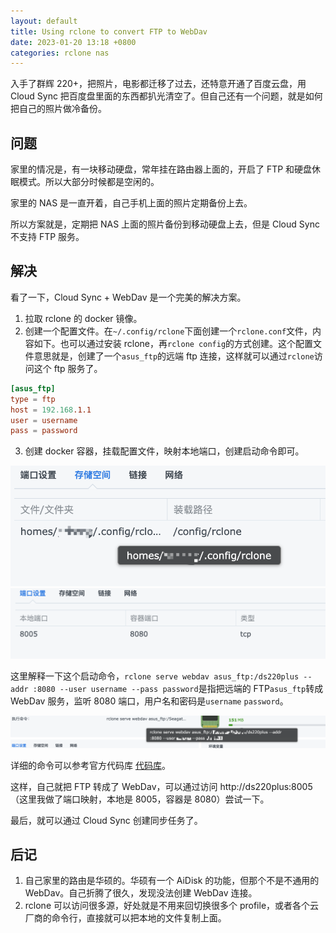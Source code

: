 ```yaml
---
layout: default
title: Using rclone to convert FTP to WebDav
date: 2023-01-20 13:18 +0800
categories: rclone nas
---
```


入手了群辉 220+，把照片，电影都迁移了过去，还特意开通了百度云盘，用 Cloud Sync 把百度盘里面的东西都扒光清空了。但自己还有一个问题，就是如何把自己的照片做冷备份。

## 问题

家里的情况是，有一块移动硬盘，常年挂在路由器上面的，开启了 FTP 和硬盘休眠模式。所以大部分时候都是空闲的。

家里的 NAS 是一直开着，自己手机上面的照片定期备份上去。

所以方案就是，定期把 NAS 上面的照片备份到移动硬盘上去，但是 Cloud Sync 不支持 FTP 服务。

## 解决

看了一下，Cloud Sync + WebDav 是一个完美的解决方案。

1. 拉取 rclone 的 docker 镜像。
2. 创建一个配置文件。在`~/.config/rclone`下面创建一个`rclone.conf`文件，内容如下。也可以通过安装 rclone，再`rclone config`的方式创建。这个配置文件意思就是，创建了一个`asus_ftp`的远端 ftp 连接，这样就可以通过`rclone`访问这个 ftp 服务了。

```conf
[asus_ftp]
type = ftp
host = 192.168.1.1
user = username
pass = password
```

3. 创建 docker 容器，挂载配置文件，映射本地端口，创建启动命令即可。

  <img src="/images/rclone_config.png" width="800" />
  <img src="/images/rclone_port.png" width="800" />

这里解释一下这个启动命令，`rclone serve webdav asus_ftp:/ds220plus --addr :8080 --user username --pass password`是指把远端的 FTP`asus_ftp`转成 WebDav 服务，监听 8080 端口，用户名和密码是`username` `password`。

<img src="/images/rclone_cmd.png" width="800" />

详细的命令可以参考官方代码库 [代码库](https://github.com/rclone/rclone)。

这样，自己就把 FTP 转成了 WebDav，可以通过访问 http://ds220plus:8005 （这里我做了端口映射，本地是 8005，容器是 8080）尝试一下。

最后，就可以通过 Cloud Sync 创建同步任务了。

## 后记

1. 自己家里的路由是华硕的。华硕有一个 AiDisk 的功能，但那个不是不通用的 WebDav。自己折腾了很久，发现没法创建 WebDav 连接。
2. rclone 可以访问很多源，好处就是不用来回切换很多个 profile，或者各个云厂商的命令行，直接就可以把本地的文件复制上面。

